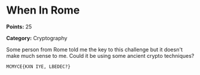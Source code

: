# When In Rome

**Points:** 25

**Category:** Cryptography

Some person from Rome told me the key to this challenge but it doesn't make much
sense to me. Could it be using some ancient crypto techniques? 

```
MCMYCE{KXN IYE, LBEDEC?}
```
